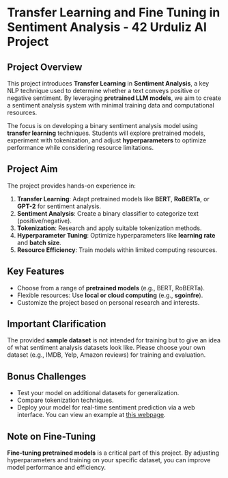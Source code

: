 # **Transfer Learning and Fine Tuning in Sentiment Analysis** - 42 Urduliz AI Project

## **Project Overview**

This project introduces **Transfer Learning** in **Sentiment Analysis**, a key NLP technique used to determine whether a text conveys positive or negative sentiment. By leveraging **pretrained LLM models**, we aim to create a sentiment analysis system with minimal training data and computational resources.

The focus is on developing a binary sentiment analysis model using **transfer learning** techniques. Students will explore pretrained models, experiment with tokenization, and adjust **hyperparameters** to optimize performance while considering resource limitations.

## **Project Aim**

The project provides hands-on experience in:
1. **Transfer Learning**: Adapt pretrained models like **BERT**, **RoBERTa**, or **GPT-2** for sentiment analysis.
2. **Sentiment Analysis**: Create a binary classifier to categorize text (positive/negative).
3. **Tokenization**: Research and apply suitable tokenization methods.
4. **Hyperparameter Tuning**: Optimize hyperparameters like **learning rate** and **batch size**.
5. **Resource Efficiency**: Train models within limited computing resources.

## **Key Features**
- Choose from a range of **pretrained models** (e.g., BERT, RoBERTa).
- Flexible resources: Use **local or cloud computing** (e.g., **sgoinfre**).
- Customize the project based on personal research and interests.

## **Important Clarification**

The provided **sample dataset** is not intended for training but to give an idea of what sentiment analysis datasets look like. Please choose your own dataset (e.g., IMDB, Yelp, Amazon reviews) for training and evaluation.

## **Bonus Challenges**
- Test your model on additional datasets for generalization.
- Compare tokenization techniques.
- Deploy your model for real-time sentiment prediction via a web interface. You can view an example at [this webpage](https://jcdata42.github.io/sentiment_analysis/).

## **Note on Fine-Tuning**
**Fine-tuning pretrained models** is a critical part of this project. By adjusting hyperparameters and training on your specific dataset, you can improve model performance and efficiency.
